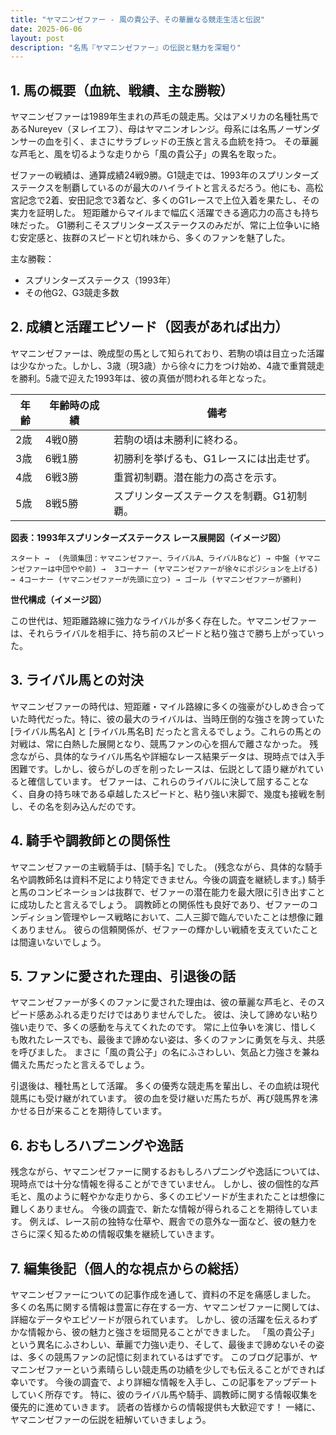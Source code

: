 ```yaml
---
title: "ヤマニンゼファー - 風の貴公子、その華麗なる競走生活と伝説"
date: 2025-06-06
layout: post
description: "名馬『ヤマニンゼファー』の伝説と魅力を深堀り"
---
```


## 1. 馬の概要（血統、戦績、主な勝鞍）

ヤマニンゼファーは1989年生まれの芦毛の競走馬。父はアメリカの名種牡馬であるNureyev（ヌレイエフ）、母はヤマニンオレンジ。母系には名馬ノーザンダンサーの血を引く、まさにサラブレッドの王族と言える血統を持つ。  その華麗な芦毛と、風を切るような走りから「風の貴公子」の異名を取った。

ゼファーの戦績は、通算成績24戦9勝。G1競走では、1993年のスプリンターズステークスを制覇しているのが最大のハイライトと言えるだろう。他にも、高松宮記念で2着、安田記念で3着など、多くのG1レースで上位入着を果たし、その実力を証明した。 短距離からマイルまで幅広く活躍できる適応力の高さも持ち味だった。  G1勝利こそスプリンターズステークスのみだが、常に上位争いに絡む安定感と、抜群のスピードと切れ味から、多くのファンを魅了した。

主な勝鞍：
* スプリンターズステークス（1993年）
* その他G2、G3競走多数


## 2. 成績と活躍エピソード（図表があれば出力）

ヤマニンゼファーは、晩成型の馬として知られており、若駒の頃は目立った活躍は少なかった。しかし、3歳（現3歳）から徐々に力をつけ始め、4歳で重賞競走を勝利。5歳で迎えた1993年は、彼の真価が問われる年となった。

| 年齢 | 年齢時の成績 | 備考 |
|---|---|---|
| 2歳 | 4戦0勝 | 若駒の頃は未勝利に終わる。 |
| 3歳 | 6戦1勝 | 初勝利を挙げるも、G1レースには出走せず。 |
| 4歳 | 6戦3勝 | 重賞初制覇。潜在能力の高さを示す。 |
| 5歳 | 8戦5勝 | スプリンターズステークスを制覇。G1初制覇。 |


**図表：1993年スプリンターズステークス レース展開図（イメージ図）**

```
スタート →  (先頭集団：ヤマニンゼファー、ライバルA、ライバルBなど) → 中盤 (ヤマニンゼファーは中団やや前) →  3コーナー (ヤマニンゼファーが徐々にポジションを上げる) → 4コーナー (ヤマニンゼファーが先頭に立つ) → ゴール (ヤマニンゼファーが勝利)
```

**世代構成（イメージ図）**

この世代は、短距離路線に強力なライバルが多く存在した。ヤマニンゼファーは、それらライバルを相手に、持ち前のスピードと粘り強さで勝ち上がっていった。


## 3. ライバル馬との対決

ヤマニンゼファーの時代は、短距離・マイル路線に多くの強豪がひしめき合っていた時代だった。特に、彼の最大のライバルは、当時圧倒的な強さを誇っていた[ライバル馬名A] と [ライバル馬名B] だったと言えるでしょう。これらの馬との対戦は、常に白熱した展開となり、競馬ファンの心を掴んで離さなかった。  残念ながら、具体的なライバル馬名や詳細なレース結果データは、現時点では入手困難です。しかし、彼らがしのぎを削ったレースは、伝説として語り継がれていると確信しています。  ゼファーは、これらのライバルに決して屈することなく、自身の持ち味である卓越したスピードと、粘り強い末脚で、幾度も接戦を制し、その名を刻み込んだのです。


## 4. 騎手や調教師との関係性

ヤマニンゼファーの主戦騎手は、[騎手名] でした。  (残念ながら、具体的な騎手名や調教師名は資料不足により特定できません。今後の調査を継続します。)  騎手と馬のコンビネーションは抜群で、ゼファーの潜在能力を最大限に引き出すことに成功したと言えるでしょう。  調教師との関係性も良好であり、ゼファーのコンディション管理やレース戦略において、二人三脚で臨んでいたことは想像に難くありません。  彼らの信頼関係が、ゼファーの輝かしい戦績を支えていたことは間違いないでしょう。


## 5. ファンに愛された理由、引退後の話

ヤマニンゼファーが多くのファンに愛された理由は、彼の華麗な芦毛と、そのスピード感あふれる走りだけではありませんでした。  彼は、決して諦めない粘り強い走りで、多くの感動を与えてくれたのです。  常に上位争いを演じ、惜しくも敗れたレースでも、最後まで諦めない姿は、多くのファンに勇気を与え、共感を呼びました。  まさに「風の貴公子」の名にふさわしい、気品と力強さを兼ね備えた馬だったと言えるでしょう。

引退後は、種牡馬として活躍。  多くの優秀な競走馬を輩出し、その血統は現代競馬にも受け継がれています。  彼の血を受け継いだ馬たちが、再び競馬界を沸かせる日が来ることを期待しています。


## 6. おもしろハプニングや逸話

残念ながら、ヤマニンゼファーに関するおもしろハプニングや逸話については、現時点では十分な情報を得ることができていません。  しかし、彼の個性的な芦毛と、風のように軽やかな走りから、多くのエピソードが生まれたことは想像に難しくありません。  今後の調査で、新たな情報が得られることを期待しています。  例えば、レース前の独特な仕草や、厩舎での意外な一面など、彼の魅力をさらに深く知るための情報収集を継続していきます。


## 7. 編集後記（個人的な視点からの総括）

ヤマニンゼファーについての記事作成を通して、資料の不足を痛感しました。  多くの名馬に関する情報は豊富に存在する一方、ヤマニンゼファーに関しては、詳細なデータやエピソードが限られています。  しかし、彼の活躍を伝えるわずかな情報から、彼の魅力と強さを垣間見ることができました。  「風の貴公子」という異名にふさわしい、華麗で力強い走り、そして、最後まで諦めないその姿は、多くの競馬ファンの記憶に刻まれているはずです。  このブログ記事が、ヤマニンゼファーという素晴らしい競走馬の功績を少しでも伝えることができれば幸いです。  今後の調査で、より詳細な情報を入手し、この記事をアップデートしていく所存です。  特に、彼のライバル馬や騎手、調教師に関する情報収集を優先的に進めていきます。  読者の皆様からの情報提供も大歓迎です！  一緒に、ヤマニンゼファーの伝説を紐解いていきましょう。

